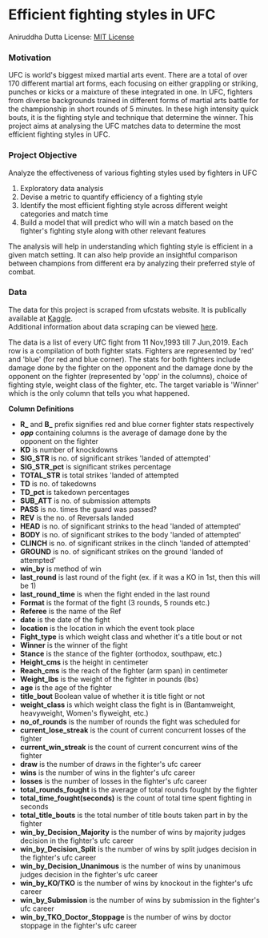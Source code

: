 # Efficient fighting styles in UFC
Aniruddha Dutta
License: [MIT License](https://github.com/Aniruddha2994/DATA-512-final/blob/main/LICENSE)

### Motivation
UFC is world's biggest mixed martial arts event. There are a total of over 170 different martial art forms, each focusing on either grappling or striking, punches or kicks or a maixture of these integrated in one. In UFC, fighters from diverse backgrounds trained in different forms of martial arts battle for the championship in short rounds of 5 minutes. In these high intensity quick bouts, it is the fighting style and technique that determine the winner. 
This project aims at analysing the UFC matches data to determine the most efficient fighting styles in UFC. 

### Project Objective
Analyze the effectiveness of various fighting styles used by fighters in UFC
1. Exploratory data analysis
2. Devise a metric to quantify efficiency of a fighting style
3. Identify the most efficient fighting style across different weight categories and match time
4. Build a model that will predict who will win a match based on the fighter's fighting style along with other relevant features

The analysis will help in understanding which fighting style is efficient in a given match setting. It can also help provide an insightful comparison between champions from different era by analyzing their preferred style of combat.


### Data
The data for this project is scraped from ufcstats website. It is publically available at [Kaggle](https://www.kaggle.com/rajeevw/ufcdata).\
Additional information about data scraping can be viewed [here](https://github.com/WarrierRajeev/UFC-Predictions).

The data is a list of every UfC fight from 11 Nov,1993 till 7 Jun,2019. Each row is a compilation of both fighter stats. Fighters are represented by 'red' and 'blue' (for red and blue corner). The stats for both fighters include damage done by the fighter on the opponent and the damage done by the opponent on the fighter (represented by 'opp' in the columns), choice of fighting style, weight class of the fighter, etc. The target variable is 'Winner' which is the only column that tells you what happened.

<b>Column Definitions</b>
- <b>R_</b> and <b>B_</b> prefix signifies red and blue corner fighter stats respectively
- <b>_opp_</b> containing columns is the average of damage done by the opponent on the fighter
- <b>KD</b> is number of knockdowns
- <b>SIG_STR</b> is no. of significant strikes 'landed of attempted'
- <b>SIG_STR_pct</b> is significant strikes percentage
- <b>TOTAL_STR</b> is total strikes 'landed of attempted
- <b>TD</b> is no. of takedowns
- <b>TD_pct</b> is takedown percentages
- <b>SUB_ATT</b> is no. of submission attempts
- <b>PASS</b> is no. times the guard was passed?
- <b>REV</b> is the no. of Reversals landed
- <b>HEAD</b> is no. of significant strinks to the head 'landed of attempted'
- <b>BODY</b> is no. of significant strikes to the body 'landed of attempted'
- <b>CLINCH</b> is no. of significant strikes in the clinch 'landed of attempted'
- <b>GROUND</b> is no. of significant strikes on the ground 'landed of attempted'
- <b>win_by</b> is method of win
- <b>last_round</b> is last round of the fight (ex. if it was a KO in 1st, then this will be 1)
- <b>last_round_time</b> is when the fight ended in the last round
- <b>Format</b> is the format of the fight (3 rounds, 5 rounds etc.)
- <b>Referee</b> is the name of the Ref
- <b>date</b> is the date of the fight
- <b>location</b> is the location in which the event took place
- <b>Fight_type</b> is which weight class and whether it's a title bout or not
- <b>Winner</b> is the winner of the fight
- <b>Stance</b> is the stance of the fighter (orthodox, southpaw, etc.)
- <b>Height_cms</b> is the height in centimeter
- <b>Reach_cms</b> is the reach of the fighter (arm span) in centimeter
- <b>Weight_lbs</b> is the weight of the fighter in pounds (lbs)
- <b>age</b> is the age of the fighter
- <b>title_bout</b> Boolean value of whether it is title fight or not
- <b>weight_class</b> is which weight class the fight is in (Bantamweight, heavyweight, Women's flyweight, etc.)
- <b>no_of_rounds</b> is the number of rounds the fight was scheduled for
- <b>current_lose_streak</b> is the count of current concurrent losses of the fighter
- <b>current_win_streak</b> is the count of current concurrent wins of the fighter
- <b>draw</b> is the number of draws in the fighter's ufc career
- <b>wins</b> is the number of wins in the fighter's ufc career
- <b>losses</b> is the number of losses in the fighter's ufc career
- <b>total_rounds_fought</b> is the average of total rounds fought by the fighter
- <b>total_time_fought(seconds)</b> is the count of total time spent fighting in seconds
- <b>total_title_bouts</b> is the total number of title bouts taken part in by the fighter
- <b>win_by_Decision_Majority</b> is the number of wins by majority judges decision in the fighter's ufc career
- <b>win_by_Decision_Split</b> is the number of wins by split judges decision in the fighter's ufc career
- <b>win_by_Decision_Unanimous</b> is the number of wins by unanimous judges decision in the fighter's ufc career
- <b>win_by_KO/TKO</b> is the number of wins by knockout in the fighter's ufc career
- <b>win_by_Submission</b> is the number of wins by submission in the fighter's ufc career
- <b>win_by_TKO_Doctor_Stoppage</b> is the number of wins by doctor stoppage in the fighter's ufc career


